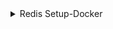<details><summary>Redis Setup-Docker</summary>
<p>
 
 - pull redis image using ``` docker pull redis ``` command
 - Run redis container ``` docker run -it --name redis-container-ex -d redis ```
 - ``` docker logs redis-container-ex<container name> ``` can be used to check redis container logs
 - ``` docker exec -it redis-container-ex bash ``` used to connect with redis container
 - 
</p>
</details>
